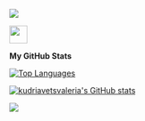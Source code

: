 <a href="https://www.github.com/kudriavetsvaleria" target="_blank" rel="noreferrer"><img
src="https://img.shields.io/github/followers/kudriavetsvaleria?logo=github&style=for-the-badge&color=3382ed&labelColor=000000" /></a>

<p align="left"> <a href="https://www.github.com/kudriavetsvaleria" target="_blank" rel="noreferrer"> <picture> <source media="(prefers-color-scheme: dark)" srcset="https://raw.githubusercontent.com/danielcranney/readme-generator/main/public/icons/socials/github-dark.svg" /> <source media="(prefers-color-scheme: light)" srcset="https://raw.githubusercontent.com/danielcranney/readme-generator/main/public/icons/socials/github.svg" /> <img src="https://raw.githubusercontent.com/danielcranney/readme-generator/main/public/icons/socials/github.svg" width="32" height="32" /> </picture> </a></p>



<b>My GitHub Stats</b>

<a href="https://github.com/kudriavetsvaleria" align="left"><img src="https://github-readme-stats.vercel.app/api/top-langs/?username=kudriavetsvaleria&langs_count=10&title_color=0f172a&text_color=ffffff&icon_color=3382ed&bg_color=000000&hide_border=true&locale=en&custom_title=Top%20%Languages" alt="Top Languages" /></a>

<a href="http://www.github.com/kudriavetsvaleria"><img src="https://github-readme-stats.vercel.app/api?username=kudriavetsvaleria&show_icons=true&hide=&count_private=true&title_color=3382ed&text_color=ffffff&icon_color=3382ed&bg_color=000000&hide_border=true&show_icons=true" alt="kudriavetsvaleria's GitHub stats" /></a>

<a href="http://www.github.com/kudriavetsvaleria"><img src="https://github-readme-streak-stats.herokuapp.com/?user=kudriavetsvaleria&stroke=ffffff&background=000000&ring=3382ed&fire=3382ed&currStreakNum=ffffff&currStreakLabel=3382ed&sideNums=ffffff&sideLabels=ffffff&dates=ffffff&hide_border=true" /></a>


